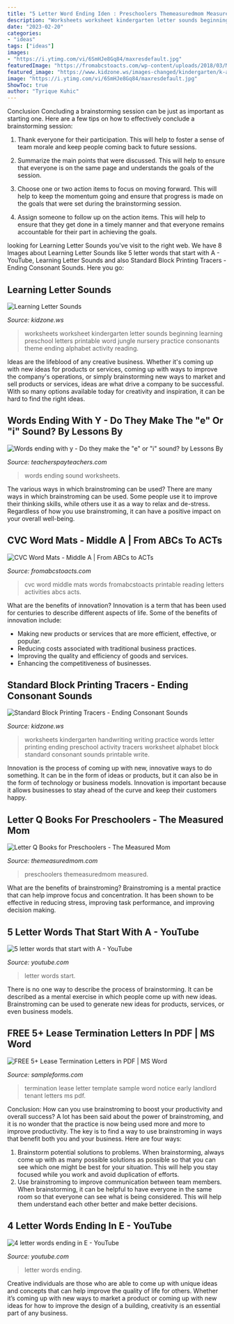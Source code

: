 ```yaml
---
title: "5 Letter Word Ending Iden : Preschoolers Themeasuredmom Measured"
description: "Worksheets worksheet kindergarten letter sounds beginning learning preschool letters printable word jungle nursery practice consonants theme ending alphabet activity reading"
date: "2023-02-20"
categories:
- "ideas"
tags: ["ideas"]
images:
- "https://i.ytimg.com/vi/6SmHJe8Gq84/maxresdefault.jpg"
featuredImage: "https://fromabcstoacts.com/wp-content/uploads/2018/03/Middle-CVC-Word-Mats-400x570.png"
featured_image: "https://www.kidzone.ws/images-changed/kindergarten/k-as-ends-sf.gif"
image: "https://i.ytimg.com/vi/6SmHJe8Gq84/maxresdefault.jpg"
ShowToc: true
author: "Tyrique Kuhic"
---
```



Conclusion
Concluding a brainstorming session can be just as important as starting one. Here are a few tips on how to effectively conclude a brainstorming session:
1. Thank everyone for their participation. This will help to foster a sense of team morale and keep people coming back to future sessions.

2. Summarize the main points that were discussed. This will help to ensure that everyone is on the same page and understands the goals of the session.

3. Choose one or two action items to focus on moving forward. This will help to keep the momentum going and ensure that progress is made on the goals that were set during the brainstorming session.

4. Assign someone to follow up on the action items. This will help to ensure that they get done in a timely manner and that everyone remains accountable for their part in achieving the goals.

	

		
looking for Learning Letter Sounds you've visit to the right web. We have 8 Images about Learning Letter Sounds like 5 letter words that start with A - YouTube, Learning Letter Sounds and also Standard Block Printing Tracers - Ending Consonant Sounds. Here you go:
		
    
## Learning Letter Sounds

<img loading=lazy src="https://kidzone.ws/images-changed/kindergarten/s/letters-begin2.gif" onerror="this.onerror=null;this.src='https://tse2.mm.bing.net/th?id=OIP.9DoaZTOLZQBCVxKA3yDP-gHaJ3&amp;pid=15.1';" alt="Learning Letter Sounds">

_Source: kidzone.ws_

>worksheets worksheet kindergarten letter sounds beginning learning preschool letters printable word jungle nursery practice consonants theme ending alphabet activity reading. 

	

Ideas are the lifeblood of any creative business. Whether it's coming up with new ideas for products or services, coming up with ways to improve the company's operations, or simply brainstorming new ways to market and sell products or services, ideas are what drive a company to be successful. With so many options available today for creativity and inspiration, it can be hard to find the right ideas.

    
## Words Ending With Y - Do They Make The &quot;e&quot; Or &quot;i&quot; Sound? By Lessons By

<img loading=lazy src="https://ecdn.teacherspayteachers.com/thumbitem/Words-ending-with-y-Do-they-make-the-e-or-i-sound-1819538-1501688972/original-1819538-3.jpg" onerror="this.onerror=null;this.src='https://tse2.mm.bing.net/th?id=OIP.dzjpBVaAbhc2LwS1KMuIpgAAAA&amp;pid=15.1';" alt="Words ending with y - Do they make the &quot;e&quot; or &quot;i&quot; sound? by Lessons By">

_Source: teacherspayteachers.com_

>words ending sound worksheets. 

	

The various ways in which brainstroming can be used?
There are many ways in which brainstroming can be used. Some people use it to improve their thinking skills, while others use it as a way to relax and de-stress. Regardless of how you use brainstroming, it can have a positive impact on your overall well-being.

    
## CVC Word Mats - Middle A | From ABCs To ACTs

<img loading=lazy src="https://fromabcstoacts.com/wp-content/uploads/2018/03/Middle-CVC-Word-Mats-400x570.png" onerror="this.onerror=null;this.src='https://tse2.mm.bing.net/th?id=OIP.0xcaf5Jf_86d8ULw3wOd5wAAAA&amp;pid=15.1';" alt="CVC Word Mats - Middle A | From ABCs to ACTs">

_Source: fromabcstoacts.com_

>cvc word middle mats words fromabcstoacts printable reading letters activities abcs acts. 

	

What are the benefits of innovation?
Innovation is a term that has been used for centuries to describe different aspects of life. Some of the benefits of innovation include: 
- Making new products or services that are more efficient, effective, or popular.
- Reducing costs associated with traditional business practices.
- Improving the quality and efficiency of goods and services. 
- Enhancing the competitiveness of businesses.

    
## Standard Block Printing Tracers - Ending Consonant Sounds

<img loading=lazy src="https://www.kidzone.ws/images-changed/kindergarten/k-as-ends-sf.gif" onerror="this.onerror=null;this.src='https://tse2.mm.bing.net/th?id=OIP.-B9BsDiWXkaynJzRYlW3bwHaJ3&amp;pid=15.1';" alt="Standard Block Printing Tracers - Ending Consonant Sounds">

_Source: kidzone.ws_

>worksheets kindergarten handwriting writing practice words letter printing ending preschool activity tracers worksheet alphabet block standard consonant sounds printable write. 

	

Innovation is the process of coming up with new, innovative ways to do something. It can be in the form of ideas or products, but it can also be in the form of technology or business models. Innovation is important because it allows businesses to stay ahead of the curve and keep their customers happy.

    
## Letter Q Books For Preschoolers - The Measured Mom

<img loading=lazy src="https://cdn.themeasuredmom.com/wp-content/uploads/2014/05/letter-q-book-list.jpg" onerror="this.onerror=null;this.src='https://tse4.mm.bing.net/th?id=OIP.W_JKcCd8iXJ_T-_K5U5YHQHaKl&amp;pid=15.1';" alt="Letter Q Books for Preschoolers - The Measured Mom">

_Source: themeasuredmom.com_

>preschoolers themeasuredmom measured. 

	

What are the benefits of brainstroming?
Brainstroming is a mental practice that can help improve focus and concentration. It has been shown to be effective in reducing stress, improving task performance, and improving decision making.

    
## 5 Letter Words That Start With A - YouTube

<img loading=lazy src="https://i.ytimg.com/vi/GmGloaXb0DE/maxresdefault.jpg" onerror="this.onerror=null;this.src='https://tse4.mm.bing.net/th?id=OIP.Ds-0Xn4GH4nsa86tWc1h9wHaEK&amp;pid=15.1';" alt="5 letter words that start with A - YouTube">

_Source: youtube.com_

>letter words start. 

	

There is no one way to describe the process of brainstorming. It can be described as a mental exercise in which people come up with new ideas. Brainstroming can be used to generate new ideas for products, services, or even business models.

    
## FREE 5+ Lease Termination Letters In PDF | MS Word

<img loading=lazy src="https://images.sampleforms.com/wp-content/uploads/2019/08/Lease-Termination-Letter.jpg" onerror="this.onerror=null;this.src='https://tse1.mm.bing.net/th?id=OIP.nYrR1zp6OmhKsuYhifcavAAAAA&amp;pid=15.1';" alt="FREE 5+ Lease Termination Letters in PDF | MS Word">

_Source: sampleforms.com_

>termination lease letter template sample word notice early landlord tenant letters ms pdf. 

	

Conclusion: How can you use brainstroming to boost your productivity and overall success?
A lot has been said about the power of brainstroming, and it is no wonder that the practice is now being used more and more to improve productivity. The key is to find a way to use brainstroming in ways that benefit both you and your business. Here are four ways: 
1. Brainstorm potential solutions to problems. When brainstorming, always come up with as many possible solutions as possible so that you can see which one might be best for your situation. This will help you stay focused while you work and avoid duplication of efforts. 
2. Use brainstroming to improve communication between team members. When brainstorming, it can be helpful to have everyone in the same room so that everyone can see what is being considered. This will help them understand each other better and make better decisions. 

    
## 4 Letter Words Ending In E - YouTube

<img loading=lazy src="https://i.ytimg.com/vi/6SmHJe8Gq84/maxresdefault.jpg" onerror="this.onerror=null;this.src='https://tse2.mm.bing.net/th?id=OIP.4TNTUxJ7uw8aX-0dKNIuLQHaEK&amp;pid=15.1';" alt="4 letter words ending in E - YouTube">

_Source: youtube.com_

>letter words ending. 

	

Creative individuals are those who are able to come up with unique ideas and concepts that can help improve the quality of life for others. Whether it’s coming up with new ways to market a product or coming up with new ideas for how to improve the design of a building, creativity is an essential part of any business.

